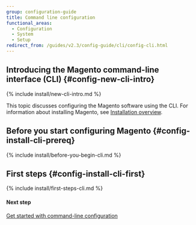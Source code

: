 ```yaml
---
group: configuration-guide
title: Command line configuration
functional_areas:
  - Configuration
  - System
  - Setup
redirect_from: /guides/v2.3/config-guide/cli/config-cli.html
---
```


## Introducing the Magento command-line interface (CLI) {#config-new-cli-intro}

{% include install/new-cli-intro.md %}

This topic discusses configuring the Magento software using the CLI. For information about installing Magento, see [Installation overview]({{page.baseurl}}/install/getting-started.html).

## Before you start configuring Magento {#config-install-cli-prereq}

{% include install/before-you-begin-cli.md %}

## First steps {#config-install-cli-first}

{% include install/first-steps-cli.md %}

#### Next step

[Get started with command-line configuration]({{page.baseurl}}/configure/command-line/getting-started.html)

